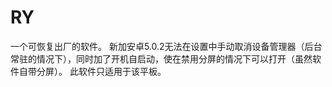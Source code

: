 # RY
一个可恢复出厂的软件。
新加安卓5.0.2无法在设置中手动取消设备管理器（后台常驻的情况下），同时加了开机自启动，使在禁用分屏的情况下可以打开（虽然软件自带分屏）。
此软件只适用于该平板。
